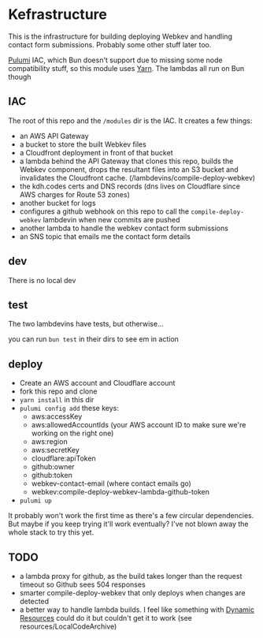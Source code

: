 # Kefrastructure

This is the infrastructure for building deploying Webkev and handling contact form submissions. Probably some other stuff later too.

[Pulumi](https://www.pulumi.com) IAC, which Bun doesn't support due to missing some node compatibility stuff, so this module uses [Yarn](https://yarnpkg.com). The lambdas all run on Bun though

## IAC

The root of this repo and the `/modules` dir is the IAC. It creates a few things:
 - an AWS API Gateway
 - a bucket to store the built Webkev files
 - a Cloudfront deployment in front of that bucket
 - a lambda behind the API Gateway that clones this repo, builds the Webkev component, drops the resultant files into an S3 bucket and invalidates the Cloudfront cache. (/lambdevins/compile-deploy-webkev)
 - the kdh.codes certs and DNS records (dns lives on Cloudflare since AWS charges for Route 53 zones)
 - another bucket for logs
 - configures a github webhook on this repo to call the `compile-deploy-webkev` lambdevin when new commits are pushed
 - another lambda to handle the webkev contact form submissions
 - an SNS topic that emails me the contact form details
 
 ## dev
 
 There is no local dev
 
 ## test
 The two lambdevins have tests, but otherwise...
 
 you can run `bun test` in their dirs to see em in action
 
 ## deploy
 
 - Create an AWS account and Cloudflare account
 - fork this repo and clone
 - `yarn install` in this dir
 - `pulumi config add` these keys: 
   - aws:accessKey
   - aws:allowedAccountIds (your AWS account ID to make sure we're working on the right one)
   - aws:region 
   - aws:secretKey
   - cloudflare:apiToken
   - github:owner
   - github:token
   - webkev-contact-email (where contact emails go)
   - webkev:compile-deploy-webkev-lambda-github-token
 - `pulumi up`
 
 It probably won't work the first time as there's a few circular dependencies. But maybe if you keep trying it'll work eventually? I've not blown away the whole stack to try this yet.
 
## TODO

- a lambda proxy for github, as the build takes longer than the request timeout so Github sees 504 responses
- smarter compile-deploy-webkev that only deploys when changes are detected
- a better way to handle lambda builds. I feel like something with [Dynamic Resources](https://www.pulumi.com/docs/concepts/resources/dynamic-providers/) could do it but couldn't get it to work (see resources/LocalCodeArchive)
